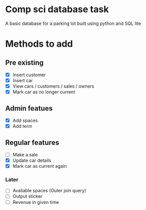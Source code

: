 # Comp sci database task    
A basic database for a parking lot built using python and SQL lite

# Methods to add    
## Pre existing    
- [x] Insert customer
- [x] Insert car
- [x] View cars / customers / sales / owners
- [x] Mark car as no longer current

## Admin featues    
- [x] Add spaces
- [x] Add term

## Regular features    
- [ ] Make a sale
- [x] Update car details
- [x] Mark car as current again

### Later
- [ ] Avaliable spaces (Outer join query)
- [ ] Output sticker
- [ ] Revenue in given time